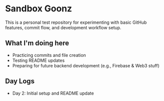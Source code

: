 # Sandbox Goonz

This is a personal test repository for experimenting with basic GitHub features, commit flow, and development workflow setup.

## What I'm doing here
- Practicing commits and file creation
- Testing README updates
- Preparing for future backend development (e.g., Firebase & Web3 stuff)

## Day Logs
- Day 2: Initial setup and README update
